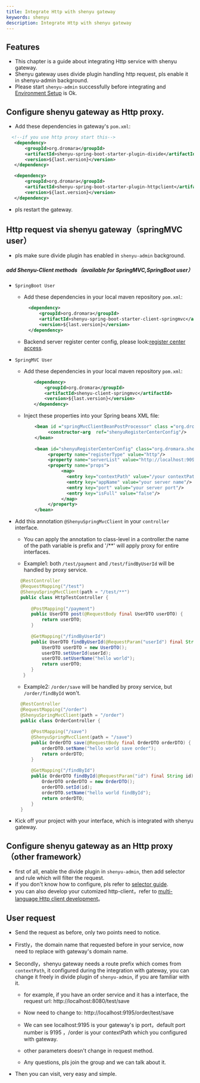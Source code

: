 ```yaml
---
title: Integrate Http with shenyu gateway
keywords: shenyu
description: Integrate Http with shenyu gateway
---
```


## Features

* This chapter is a guide about integrating Http service with shenyu gateway.
* Shenyu gateway uses divide plugin handling http request, pls enable it in shenyu-admin background.
* Please start `shenyu-admin` successfully before integrating and [Environment Setup](../shenyu-set-up) is Ok.

## Configure shenyu gateway as Http proxy.

* Add these dependencies in gateway's `pom.xml`:

```xml
  <!--if you use http proxy start this-->
   <dependency>
       <groupId>org.dromara</groupId>
       <artifactId>shenyu-spring-boot-starter-plugin-divide</artifactId>
       <version>${last.version}</version>
   </dependency>

   <dependency>
       <groupId>org.dromara</groupId>
       <artifactId>shenyu-spring-boot-starter-plugin-httpclient</artifactId>
       <version>${last.version}</version>
   </dependency>
```

* pls restart the gateway.

## Http request via shenyu gateway（springMVC user）

* pls make sure divide plugin has enabled in `shenyu-admin` background.

##### add Shenyu-Client methods（available for SpringMVC,SpringBoot user）

* `SpringBoot User`
  
   * Add these dependencies in your local maven repository `pom.xml`:
    
    ```xml
         <dependency>
             <groupId>org.dromara</groupId>
             <artifactId>shenyu-spring-boot-starter-client-springmvc</artifactId>
             <version>${last.version}</version>
         </dependency>
    ```
  
   * Backend server register center config, please look:[register center access](../register-center-access).  

* `SpringMVC User`

   * Add these dependencies in your local maven repository `pom.xml`: 
    
    ```xml
           <dependency>
               <groupId>org.dromara</groupId>
               <artifactId>shenyu-client-springmvc</artifactId>
               <version>${last.version}</version>
           </dependency>
    ```     
  * Inject these properties into your Spring beans XML file:   

    ```xml
        <bean id ="springMvcClientBeanPostProcessor" class ="org.dromara.shenyu.client.springmvc.init.SpringMvcClientBeanPostProcessor">
             <constructor-arg  ref="shenyuRegisterCenterConfig"/>
        </bean>
        
        <bean id="shenyuRegisterCenterConfig" class="org.dromara.shenyu.register.common.config.ShenyuRegisterCenterConfig;">
             <property name="registerType" value="http"/>
             <property name="serverList" value="http://localhost:9095"/>
             <property name="props">
                  <map>
                    <entry key="contextPath" value="/your contextPath"/>
                    <entry key="appName" value="your server name"/>
                    <entry key="port" value="your server port"/>
                    <entry key="isFull" value="false"/>
                  </map>
             </property>
        </bean>
    ``` 
    
* Add this annotation `@ShenyuSpringMvcClient` in your `controller` interface.
  
   * You can apply the annotation to class-level in a controller.the name of the path variable is prefix and '/**' will apply proxy for entire interfaces. 
  
   * Example1: both `/test/payment` and `/test/findByUserId` will be handled by proxy service.
   
    ```java
      @RestController
      @RequestMapping("/test")
      @ShenyuSpringMvcClient(path = "/test/**")
      public class HttpTestController {
          
          @PostMapping("/payment")
          public UserDTO post(@RequestBody final UserDTO userDTO) {
              return userDTO;
          }
       
          @GetMapping("/findByUserId")
          public UserDTO findByUserId(@RequestParam("userId") final String userId) {
              UserDTO userDTO = new UserDTO();
              userDTO.setUserId(userId);
              userDTO.setUserName("hello world");
              return userDTO;
          }      
       }
    ```
   * Example2: `/order/save` will be handled by proxy service, but `/order/findById` won't.
   
    ```java
      @RestController
      @RequestMapping("/order")
      @ShenyuSpringMvcClient(path = "/order")
      public class OrderController {
      
          @PostMapping("/save")
          @ShenyuSpringMvcClient(path = "/save")
          public OrderDTO save(@RequestBody final OrderDTO orderDTO) {
              orderDTO.setName("hello world save order");
              return orderDTO;
          }
     
          @GetMapping("/findById")
          public OrderDTO findById(@RequestParam("id") final String id) {
              OrderDTO orderDTO = new OrderDTO();
              orderDTO.setId(id);
              orderDTO.setName("hello world findById");
              return orderDTO;
          }
      }
    ```

* Kick off your project with your interface, which is integrated with shenyu gateway.

## Configure shenyu gateway as an Http proxy（other framework）

* first of all, enable the divide plugin in `shenyu-admin`, then add selector and rule which will filter the request.
* if you don't know how to configure, pls refer to [selector guide](../selector-and-rule).
* you can also develop your cutomized http-client，refer to [multi-language Http client development](../developer-shenyu-client)。

## User request

* Send the request as before, only two points need to notice.
* Firstly，the domain name that requested before in your service, now need to replace with gateway's domain name.
* Secondly，shenyu gateway needs a route prefix which comes from `contextPath`, it configured during the integration with gateway, you can change it freely in divide plugin of `shenyu-admin`, if you are familiar with it.
    * for example, if you have an order service and it has a interface, the request url: http://localhost:8080/test/save
    
    * Now need to change to:  http://localhost:9195/order/test/save
    
    * We can see localhost:9195 is your gateway's ip port，default port number is 9195 ，/order is your contextPath which you configured with gateway.
    
    * other parameters doesn't change in request method.
    
    * Any questions, pls join the group and we can talk about it.

* Then you can visit, very easy and simple.
